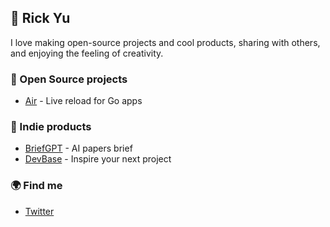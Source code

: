 ## 👋 Rick Yu

I love making open-source projects and cool products, sharing with others, and enjoying the feeling of creativity.

### 🌟 Open Source projects

- [Air](https://github.com/cosmtrek/air) - Live reload for Go apps

### 🔮 Indie products

- [BriefGPT](https://briefgpt.xyz) - AI papers brief
- [DevBase](https://devbase.fyi) - Inspire your next project

### 🌍 Find me

- [Twitter](https://twitter.com/cosmtrek)
